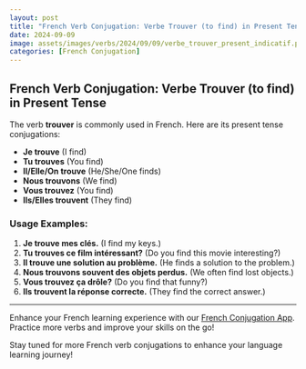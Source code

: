 ```yaml
---
layout: post
title: "French Verb Conjugation: Verbe Trouver (to find) in Present Tense"
date: 2024-09-09
image: assets/images/verbs/2024/09/09/verbe_trouver_present_indicatif.png
categories: [French Conjugation]
---
```


## French Verb Conjugation: Verbe Trouver (to find) in Present Tense

The verb **trouver** is commonly used in French. Here are its present tense conjugations:

- **Je trouve** (I find)
- **Tu trouves** (You find)
- **Il/Elle/On trouve** (He/She/One finds)
- **Nous trouvons** (We find)
- **Vous trouvez** (You find)
- **Ils/Elles trouvent** (They find)

### Usage Examples:

1. **Je trouve mes clés.** (I find my keys.)
2. **Tu trouves ce film intéressant?** (Do you find this movie interesting?)
3. **Il trouve une solution au problème.** (He finds a solution to the problem.)
4. **Nous trouvons souvent des objets perdus.** (We often find lost objects.)
5. **Vous trouvez ça drôle?** (Do you find that funny?)
6. **Ils trouvent la réponse correcte.** (They find the correct answer.)

---

Enhance your French learning experience with our [French Conjugation App]({{site.appStore.url}}). Practice more verbs and improve your skills on the go!

Stay tuned for more French verb conjugations to enhance your language learning journey!